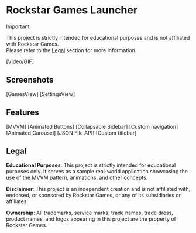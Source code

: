 # Rockstar Games Launcher

> [!IMPORTANT]
> This project is strictly intended for educational purposes and is not affiliated with Rockstar Games.  
> Please refer to the [Legal](#Legal) section for more information.

[Video/GIF]

## Screenshots

[GamesView]
[SettingsView]

## Features

[MVVM]
[Animated Buttons]
[Collapsable Sidebar]
[Custom navigation]
[Animated Carousel]
[JSON File API]
[Custom titlebar]

## Legal

**Educational Purposes**: This project is strictly intended for educational purposes only. It serves as a sample real-world application showcasing the use of the MVVM pattern, animations, and other concepts.

**Disclaimer**: This project is an independent creation and is not affiliated with, endorsed, or sponsored by Rockstar Games, or any of its subsidiaries or affiliates.

**Ownership**: All trademarks, service marks, trade names, trade dress, product names, and logos appearing in this project are the property of Rockstar Games.
